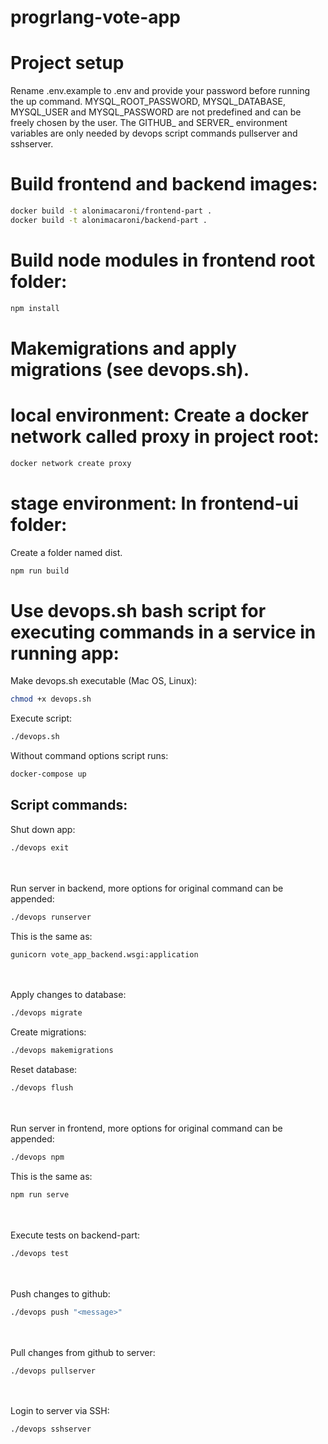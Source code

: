 # progrlang-vote-app

# Project setup

Rename .env.example to .env and provide your password before running the up command. MYSQL_ROOT_PASSWORD, MYSQL_DATABASE, MYSQL_USER and MYSQL_PASSWORD are not predefined and can be freely chosen by the user. The GITHUB_ and SERVER_ environment variables are only needed by devops script commands pullserver and sshserver.

# Build frontend and backend images:

```bash
docker build -t alonimacaroni/frontend-part .
docker build -t alonimacaroni/backend-part .
```

# Build node modules in frontend root folder:

```bash
npm install
```

# Makemigrations and apply migrations (see devops.sh).

# local environment: Create a docker network called proxy in project root:

```bash
docker network create proxy
```

# stage environment: In frontend-ui folder:

Create a folder named dist.

```bash
npm run build
```

# Use devops.sh bash script for executing commands in a service in running app:

Make devops.sh executable (Mac OS, Linux):

```bash
chmod +x devops.sh
```

Execute script:

```bash
./devops.sh
```
Without command options script runs:

```bash
docker-compose up
```

## Script commands:

Shut down app:

```bash
./devops exit
```

\
\
Run server in backend, more options for original command can be appended:

```bash
./devops runserver
```

This is the same as:

```bash
gunicorn vote_app_backend.wsgi:application
```

\
\
Apply changes to database:

```bash
./devops migrate
```

Create migrations:

```bash
./devops makemigrations
```

Reset database:

```bash
./devops flush
```

\
\
Run server in frontend, more options for original command can be appended:

```bash
./devops npm
```

This is the same as:

```bash
npm run serve
```

\
\
Execute tests on backend-part:

```bash
./devops test
```

\
\
Push changes to github:

```bash
./devops push "<message>"
```

\
\
Pull changes from github to server:

```bash
./devops pullserver
```

\
\
Login to server via SSH:

```bash
./devops sshserver
```